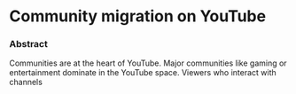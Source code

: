 # Community migration on YouTube

### Abstract
Communities are at the heart of YouTube. Major communities like gaming or entertainment dominate in the YouTube space. Viewers who interact with channels
